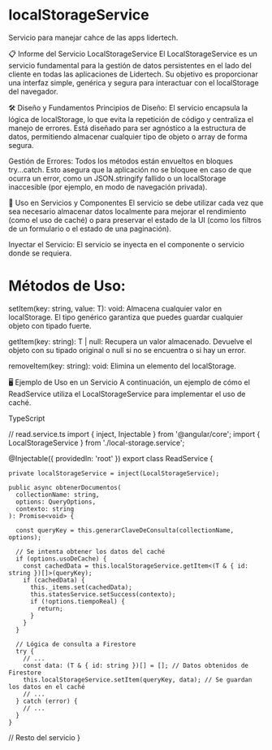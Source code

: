 # localStorageService
Servicio para manejar cahce de las apps lidertech.


📋 Informe del Servicio LocalStorageService
El LocalStorageService es un servicio fundamental para la gestión de datos persistentes en el lado del cliente en todas las aplicaciones de Lidertech. 
Su objetivo es proporcionar una interfaz simple, genérica y segura para interactuar con el localStorage del navegador.

🛠️ Diseño y Fundamentos
Principios de Diseño: El servicio encapsula la lógica de localStorage, lo que evita la repetición de código y centraliza el manejo de errores. 
Está diseñado para ser agnóstico a la estructura de datos, permitiendo almacenar cualquier tipo de objeto o array de forma segura.

Gestión de Errores: Todos los métodos están envueltos en bloques try...catch. Esto asegura que la aplicación no se bloquee en caso de que ocurra un error, como un JSON.stringify fallido o un localStorage inaccesible (por ejemplo, en modo de navegación privada).

🚀 Uso en Servicios y Componentes
El servicio se debe utilizar cada vez que sea necesario almacenar datos localmente para mejorar el rendimiento (como el uso de caché) o para preservar el estado de la UI (como los filtros de un formulario o el estado de una paginación).

Inyectar el Servicio: El servicio se inyecta en el componente o servicio donde se requiera.

# Métodos de Uso:

setItem<T>(key: string, value: T): void: Almacena cualquier valor en localStorage. 
El tipo genérico <T> garantiza que puedes guardar cualquier objeto con tipado fuerte.

getItem<T>(key: string): T | null: Recupera un valor almacenado. Devuelve el objeto con su tipado original o null si no se encuentra o si hay un error.

removeItem(key: string): void: Elimina un elemento del localStorage.

🖥️ Ejemplo de Uso en un Servicio
A continuación, un ejemplo de cómo el ReadService utiliza el LocalStorageService para implementar el uso de caché.

TypeScript

  // read.service.ts
  import { inject, Injectable } from '@angular/core';
  import { LocalStorageService } from './local-storage.service';
  
  @Injectable({
    providedIn: 'root'
  })
  export class ReadService<T extends DocumentData> {
  
    private localStorageService = inject(LocalStorageService);
  
    public async obtenerDocumentos(
      collectionName: string,
      options: QueryOptions,
      contexto: string
    ): Promise<void> {
  
      const queryKey = this.generarClaveDeConsulta(collectionName, options);
  
      // Se intenta obtener los datos del caché
      if (options.usoDeCache) {
        const cachedData = this.localStorageService.getItem<(T & { id: string })[]>(queryKey);
        if (cachedData) {
          this._items.set(cachedData);
          this.statesService.setSuccess(contexto);
          if (!options.tiempoReal) {
            return;
          }
        }
      }
  
      // Lógica de consulta a Firestore
      try {
        // ...
        const data: (T & { id: string })[] = []; // Datos obtenidos de Firestore
        this.localStorageService.setItem(queryKey, data); // Se guardan los datos en el caché
        // ...
      } catch (error) {
        // ...
      }
    }

  // Resto del servicio
}
